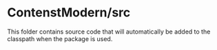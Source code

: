 # ContenstModern/src

This folder contains source code that will automatically be added to the classpath when
the package is used.
